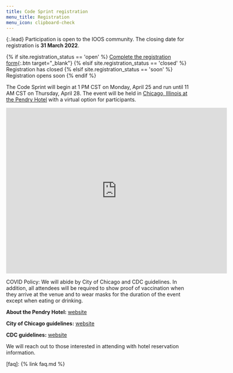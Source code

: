 ```yaml
---
title: Code Sprint registration
menu_title: Registration
menu_icon: clipboard-check
---
```


{:.lead}
Participation is open to the IOOS community. The closing date for
registration is **31 March 2022**.

<div class="aside" markdown="1">

{% if site.registration_status == 'open' %}
  [Complete the registration form](https://docs.google.com/forms/d/e/1FAIpQLSeGrLQy9nlWRdNNnffV80sCgUMmd85_n_3iCpiy43GuuY30zw/viewform?usp=sf_link){:.btn target="_blank"}
{% elsif site.registration_status == 'closed' %}
  <a class="btn disabled">Registration has closed</a>
{% elsif site.registration_status == 'soon' %}
  <a class="btn disabled">Registration opens soon</a>
{% endif %}

</div>

The Code Sprint will begin at 1 PM CST on Monday, April 25 and run until 11 AM CST on Thursday, April 28. The event will be held in [Chicago, Illinois at the Pendry Hotel](https://www.google.com/maps/place/41%C2%B053'12.2%22N+87%C2%B037'30.0%22W/@41.8867298,-87.6249943,17z/data=!3m1!4b1!4m5!3m4!1s0x0:0x7770d883faa72dd5!8m2!3d41.8867298!4d-87.6249943) with a virtual option for participants.

<iframe src="https://www.google.com/maps/embed?pb=!1m18!1m12!1m3!1d5940.588087842417!2d-87.625598172907!3d41.88653031324727!2m3!1f0!2f0!3f0!3m2!1i1024!2i768!4f13.1!3m3!1m2!1s0x880e2d4baf8536a5%3A0x84aad57b4460fe5b!2sPendry%20Chicago!5e0!3m2!1sen!2sus!4v1646410004715!5m2!1sen!2sus" width="600" height="450" style="border:0;" allowfullscreen="" loading="lazy"></iframe>

COVID Policy: We will abide by City of Chicago and CDC guidelines. In addition, all attendees will be required to show proof of vaccination when they arrive at the venue and to wear masks for the duration of the event except when eating or drinking.

**About the Pendry Hotel:** [website](https://www.pendry.com/chicago/)

**City of Chicago guidelines:** [website](https://www.chicago.gov/city/en/sites/covid-19/home/latest-guidance.html)

**CDC guidelines:** [website](https://www.cdc.gov/coronavirus/2019-ncov/community/large-events/considerations-for-events-gatherings.html)

We will reach out to those interested in attending with hotel reservation information. 

[faq]: {% link faq.md %}
